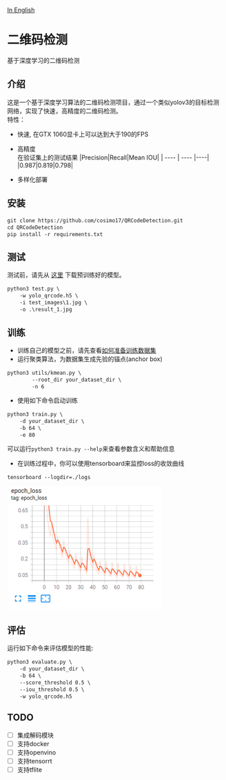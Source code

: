 [In English](README.md)
# 二维码检测
基于深度学习的二维码检测

## 介绍
这是一个基于深度学习算法的二维码检测项目，通过一个类似yolov3的目标检测网络，实现了快速，高精度的二维码检测。  
特性：
+ 快速, 在GTX 1060显卡上可以达到大于190的FPS
+ 高精度   
  在验证集上的测试结果 
  |Precision|Recall|Mean IOU|
  |  ----  | ----  |----|
  |0.987|0.819|0.798|
  
+ 多样化部署

## 安装
```shell
git clone https://github.com/cosimo17/QRCodeDetection.git
cd QRCodeDetection
pip install -r requirements.txt
```

## 测试
测试前，请先从 [这里](https://drive.google.com/file/d/1lqlQySkYehgkVJjZtRnYAICla7qSnxeG/view?usp=sharing) 下载预训练好的模型。
```shell
python3 test.py \
	-w yolo_qrcode.h5 \
	-i test_images\1.jpg \
	-o .\result_1.jpg
```

## 训练
* 训练自己的模型之前，请先查看[如何准备训练数据集]()  
* 运行聚类算法，为数据集生成先验的锚点(anchor box)
```shell
python3 utils/kmean.py \
		--root_dir your_dataset_dir \
		-n 6
```

* 使用如下命令启动训练
```shell
python3 train.py \
	-d your_dataset_dir \
	-b 64 \
	-e 80
```
可以运行```python3 train.py --help```来查看参数含义和帮助信息

* 在训练过程中，你可以使用tensorboard来监控loss的收敛曲线
```shell
tensorboard --logdir=./logs
```
![loss](assets/loss_curve.png)  

## 评估
运行如下命令来评估模型的性能:
```shell
python3 evaluate.py \
	-d your_dataset_dir \
	-b 64 \
	--score_threshold 0.5 \
	--iou_threshold 0.5 \
	-w yolo_qrcode.h5
```

## TODO
- [ ] 集成解码模块  
- [ ] 支持docker  
- [ ] 支持openvino  
- [ ] 支持tensorrt  
- [ ] 支持tflite
